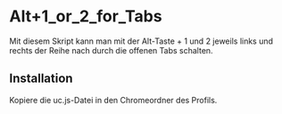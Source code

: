 # Alt+1_or_2_for_Tabs
Mit diesem Skript kann man mit der Alt-Taste + 1 und 2 jeweils links und rechts der Reihe nach durch die offenen Tabs schalten.

## Installation
Kopiere die uc.js-Datei in den Chromeordner des Profils.